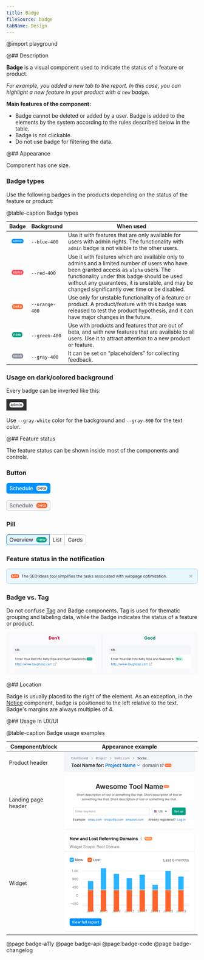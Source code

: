 ```yaml
---
title: Badge
fileSource: badge
tabName: Design
---
```


@import playground

@## Description

**Badge** is a visual component used to indicate the status of a feature or product.

_For example, you added a new tab to the report. In this case, you can highlight a new feature in your product with a `new` badge._

**Main features of the component:**

- Badge cannot be deleted or added by a user. Badge is added to the elements by the system according to the rules described below in the table.
- Badge is not clickable.
- Do not use badge for filtering the data.

@## Appearance

Component has one size.

### Badge types

Use the following badges in the products depending on the status of the feature or product:

@table-caption Badge types

| Badge                      | Background     | When used                                                                                                                                                                                                                                                                                 |
| -------------------------- | -------------- | ----------------------------------------------------------------------------------------------------------------------------------------------------------------------------------------------------------------------------------------------------------------------------------------- |
| ![](static/admin.png) | `--blue-400`   | Use it with features that are only available for users with admin rights. The functionality with `admin` badge is not visible to the other users.                                                                                                                                         |
| ![](static/alpha.png) | `--red-400`    | Use it with features which are available only to admins and a limited number of users who have been granted access as `alpha` users. The functionality under this badge should be used without any guarantees, it is unstable, and may be changed significantly over time or be disabled. |
| ![](static/beta.png)   | `--orange-400` | Use only for unstable functionality of a feature or product. A product/feature with this badge was released to test the product hypothesis, and it can have major changes in the future.                                                                                                  |
| ![](static/new.png)     | `--green-400`  | Use with products and features that are out of beta, and with new features that are available to all users. Use it to attract attention to a new product or feature.                                                                                                                      |
| ![](static/soon.png)   | `--gray-400`   | It can be set on “placeholders” for collecting feedback.                                                                                                                                                                                                                                  |

### Usage on dark/colored background

Every badge can be inverted like this:

![](static/inverted.png)

Use `--gray-white` color for the background and `--gray-800` for the text color.

@## Feature status

The feature status can be shown inside most of the components and controls.

### Button

![](static/button_primary.png)

![](static/button_secondary.png)

### Pill

![](static/pills.png)

### Feature status in the notification

![](static/notice.png)

### Badge vs. Tag

Do not confuse [Tag](/components/tag) and Badge components. Tag is used for thematic grouping and labeling data, while the Badge indicates the status of a feature or product.

![](static/table-yes-no.png)

@## Location

Badge is usually placed to the right of the element. As an exception, in the [Notice](/components/notice/) component, badge is positioned to the left relative to the text. Badge's margins are always multiples of 4.

@## Usage in UX/UI

@table-caption Badge usage examples

| Component/block     | Appearance example                        |
| ------------------- | ----------------------------------------- |
| Product header      | ![](static/product-head.png) |
| Landing page header | ![](static/landing-header.png) |
| Widget              | ![](static/widget.png)              |

@page badge-a11y
@page badge-api
@page badge-code
@page badge-changelog
